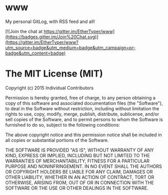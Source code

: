 # www


My personal GitLog, with RSS feed and all!

[![Join the chat at https://gitter.im/EtherTyper/www](https://badges.gitter.im/Join%20Chat.svg)](https://gitter.im/EtherTyper/www?utm_source=badge&utm_medium=badge&utm_campaign=pr-badge&utm_content=badge)
# The MIT License (MIT)
Copyright (c) 2015 Individual Contributors

Permission is hereby granted, free of charge, to any person obtaining a copy of this software and associated documentation files (the "Software"), to deal in the Software without restriction, including without limitation the rights to use, copy, modify, merge, publish, distribute, sublicense, and/or sell copies of the Software, and to permit persons to whom the Software is furnished to do so, subject to the following conditions:

The above copyright notice and this permission notice shall be included in all copies or substantial portions of the Software.

THE SOFTWARE IS PROVIDED "AS IS", WITHOUT WARRANTY OF ANY KIND, EXPRESS OR IMPLIED, INCLUDING BUT NOT LIMITED TO THE WARRANTIES OF MERCHANTABILITY, FITNESS FOR A PARTICULAR PURPOSE AND NONINFRINGEMENT. IN NO EVENT SHALL THE AUTHORS OR COPYRIGHT HOLDERS BE LIABLE FOR ANY CLAIM, DAMAGES OR OTHER LIABILITY, WHETHER IN AN ACTION OF CONTRACT, TORT OR OTHERWISE, ARISING FROM, OUT OF OR IN CONNECTION WITH THE SOFTWARE OR THE USE OR OTHER DEALINGS IN THE SOFTWARE.